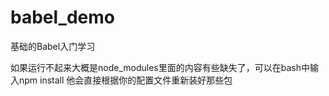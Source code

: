 # babel_demo
基础的Babel入门学习

如果运行不起来大概是node_modules里面的内容有些缺失了，可以在bash中输入npm install 
他会直接根据你的配置文件重新装好那些包
